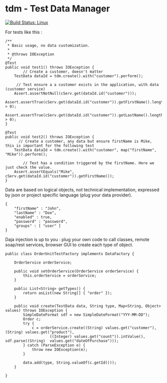 # tdm - Test Data Manager

[![Build Status: Linux](https://travis-ci.org/nricheton/tdm.svg?branch=master)](https://travis-ci.org/nricheton/tdm)

For tests like this : 

	/**
	 * Basic usage, no data customization.
	 * 
	 * @throws IOException
	 */
	@Test
	public void test1() throws IOException {
    		// Create a customer, doesn't matter
		TestData dataId = tdm.create().with("customer").perform();

   		 // Test ensure a a customer exists in the application, with data (customer service)
		Assert.assertNotNull(cServ.get(dataId.id("customer")));
		Assert.assertTrue(cServ.get(dataId.id("customer")).getFirstName().length() > 0);
		Assert.assertTrue(cServ.get(dataId.id("customer")).getLastName().length() > 0);
	}

	@Test
	public void test2() throws IOException {
  		  // Create a customer, any data but ensure firstName is Mike, this is important for the following test
		TestData dataId = tdm.create().with("customer", map("firstName", "Mike")).perform();

		    // Test has a condition triggered by the firstName. Here we just check the value. 
		Assert.assertEquals("Mike", cServ.get(dataId.id("customer")).getFirstName());
	}
 
  
Data are based on logical objects, not technical implementation, expressed by json or project specific language (plug your data provider).
  

	{  
		"firstName" : "John",
		"lastName" : "Doe",
		"enabled" : true,  
		"password" : "password", 
		"groups" : [ "user" ]
	}
	

Daja injection is up to you : plug your own code to call classes, remote soap/rest services, browser GUI to create each type of object. 

	public class OrderUnitTestFactory implements DataFactory {

		OrderService orderService;

		public void setOrderService(OrderService orderService) {
			this.orderService = orderService;
		}

		public List<String> getTypes() {
			return asList(new String[] { "order" });
		}

		public void create(TestData data, String type, Map<String, Object> values) throws IOException {
			SimpleDateFormat sdf = new SimpleDateFormat("YYY-MM-DD");
			Order c;
			try {
				c = orderService.create((String) values.get("customer"), (String) values.get("product"),
						((Integer) values.get("count")).intValue(), sdf.parse((String) 	values.get("dateOfPurchase")));
			} catch (ParseException e) {
				throw new IOException(e);
			}

			data.add(type, String.valueOf(c.getId()));
		}

	}

